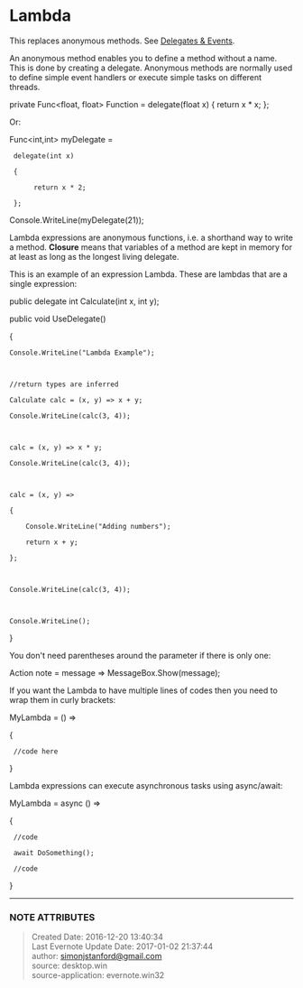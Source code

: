 #  Lambda

This replaces anonymous methods. See [Delegates &
Events](evernote:///view/26944639/s226/c9bc0ffe-9416-4ba6-b0c9-a58b3ad700fa/c9bc0ffe-9416-4ba6-b0c9-a58b3ad700fa/).

  

An anonymous method enables you to define a method without a name. This is
done by creating a delegate. Anonymous methods are normally used to define
simple event handlers or execute simple tasks on different threads.

  

private Func<float, float> Function = delegate(float x) { return x * x; };

  

Or:

  

Func<int,int> myDelegate =

     delegate(int x)

     {

          return x * 2;

     };

Console.WriteLine(myDelegate(21));

  

  

Lambda expressions are anonymous functions, i.e. a shorthand way to write a
method. **Closure**  means that variables of a method are kept in memory for
at least as long as the longest living delegate.

  

This is an example of an expression Lambda. These are lambdas that are a
single expression:

  

public delegate int Calculate(int x, int y);

  

public void UseDelegate()

{

    Console.WriteLine("Lambda Example");

  

    //return types are inferred

    Calculate calc = (x, y) => x + y;

    Console.WriteLine(calc(3, 4));

  

    calc = (x, y) => x * y;

    Console.WriteLine(calc(3, 4));

  

    calc = (x, y) =>

    {

        Console.WriteLine("Adding numbers");

        return x + y;

    };

  

    Console.WriteLine(calc(3, 4));

  

    Console.WriteLine();

}

  

You don't need parentheses around the parameter if there is only one:

  

Action<string> note = message => MessageBox.Show(message);

  

If you want the Lambda to have multiple lines of codes then you need to wrap
them in curly brackets:

  

MyLambda = () =>

{

     //code here

}

  

  

Lambda expressions can execute asynchronous tasks using async/await:

  

MyLambda = async () =>

{

     //code

     await DoSomething();

     //code

}

  


---
### NOTE ATTRIBUTES
>Created Date: 2016-12-20 13:40:34  
>Last Evernote Update Date: 2017-01-02 21:37:44  
>author: simonjstanford@gmail.com  
>source: desktop.win  
>source-application: evernote.win32  